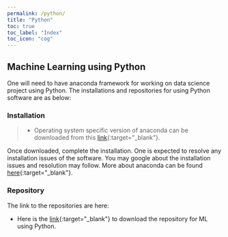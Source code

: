 ```yaml
---
permalink: /python/
title: "Python"
toc: true
toc_label: "Index"
toc_icon: "cog"
---
```


## Machine Learning using Python
One will need to have anaconda framework  for working on data science project using Python. The installations and repositories for using Python software are as below:

### Installation
> * Operating system specific version of anaconda can be downloaded from this [link](https://www.anaconda.com/products/individual){:target="_blank"}.

Once downloaded, complete the installation.  One is expected to resolve any installation issues of the software. You may google about the installation issues and resolution may follow. More about anaconda can be found [here](https://docs.anaconda.com){:target="_blank"}.

### Repository
The link to the repositories are here:

* Here is the [link](https://github.com/rahul235/ML_using_Python/archive/refs/tags/v1.0.zip){:target="_blank"} to download the repository for ML using Python.
